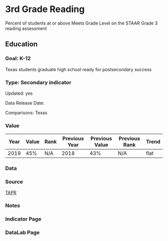 # 3rd Grade Reading

Percent of students at or above Meets Grade Level on the STAAR Grade 3 reading assessment

## Education

### Goal: K-12

Texas students graduate high school ready for postsecondary success

### Type: Secondary indicator

Updated: yes

Data Release Date: 

Comparisons: Texas

### Value

| Year |  Value      | Rank     | Previous Year   | Previous Value | Previous Rank | Trend | 
| ----------- | ----------- | ----------- | ----------- | ----------- | ----------- | -----------|
|    2019     | 45%         |     N/A      |    2018     |    43%     | N/A          | flat  |

### Data

### Source

[TAPR](https://rptsvr1.tea.texas.gov/perfreport/tapr/2020/xplore/DownloadSelData.html)

### Notes

### Indicator Page


### DataLab Page



